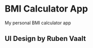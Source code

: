 # BMI Calculator App

My personal BMI calculator app

## UI Design by Ruben Vaalt

[Design Protoype here]: https://dribbble.com/shots/4585382-Simple-BMI-Calculator
